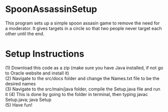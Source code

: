 # SpoonAssassinSetup
This program sets up a simple spoon assasin game to remove the need for a moderator.
It gives targets in a circle so that two people never target each other until the end.

# Setup Instructions
(1) Download this code as a zip (make sure you have Java installed, if not go to Oracle website and install it)  
(2) Navigate to the src/docs folder and change the Names.txt file to be the desired names  
(3) Navigate to the src/main/java folder, compile the Setup.java file and run it
(4) This is done by going to the folder in terminal, then typing javac Setup.java; java Setup  
(5) Have fun!
